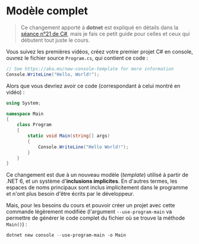 # Modèle complet

> Ce changement apporté à **dotnet** est expliqué en détails dans la [séance n°21 de C#](https://www.youtube.com/watch?v=rM5BbdxR9pk), mais je fais ce petit guide pour celles et ceux qui débutent tout juste le cours.

Vous suivez les premières vidéos, créez votre premier projet C# en console, ouvrez le fichier source `Program.cs`, qui contient ce code :

```csharp
// See https://aka.ms/new-console-template for more information
Console.WriteLine("Hello, World!");
```

Alors que vous devriez avoir ce code (correspondant à celui montré en vidéo) :

```csharp
using System;

namespace Main
{
    class Program
    {
        static void Main(string[] args)
        {
            Console.WriteLine("Hello World!");
        }
    }
}
```

Ce changement est due à un nouveau modèle (_template_) utilisé à partir de .NET 6, et un système d'**inclusions implicites**. En d'autres termes, les espaces de noms principaux sont inclus implicitement dans le programme et n'ont plus besoin d'être écrits par le développeur.

Mais, pour les besoins du cours et pouvoir créer un projet avec cette commande légèrement modifiée (l'argument `--use-program-main` va permettre de générer le code complet du fichier où se trouve la méthode `Main()`) :

```powershell
dotnet new console --use-program-main -o Main
```
